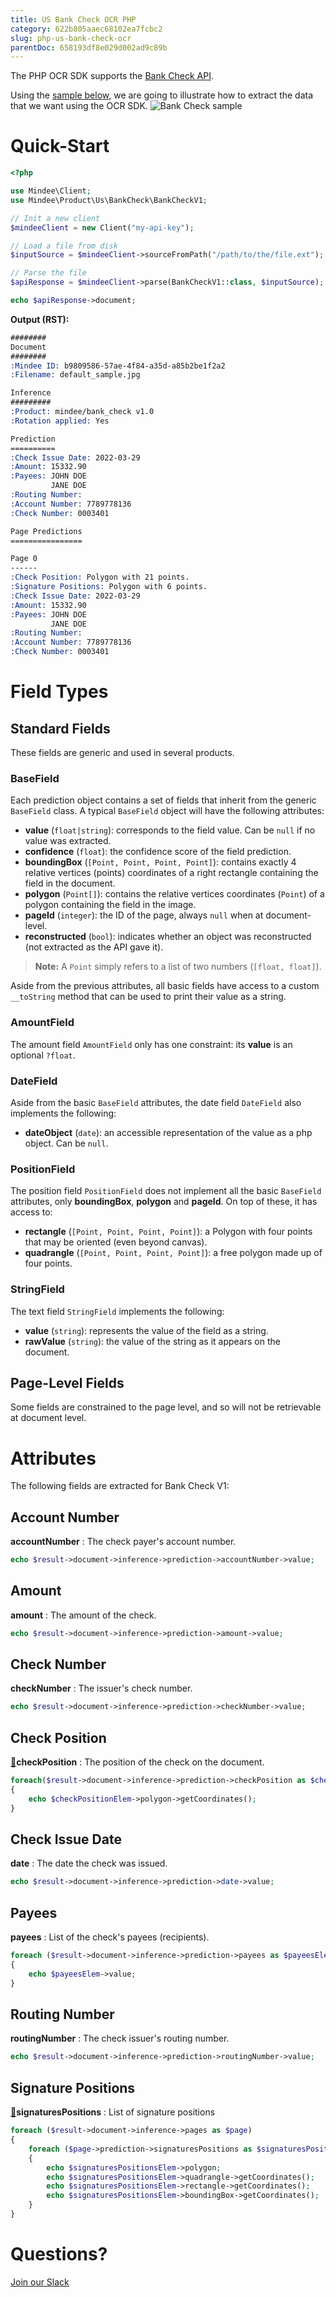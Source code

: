 ```yaml
---
title: US Bank Check OCR PHP
category: 622b805aaec68102ea7fcbc2
slug: php-us-bank-check-ocr
parentDoc: 658193df8e029d002ad9c89b
---
```

The PHP OCR SDK supports the [Bank Check API](https://platform.mindee.com/mindee/bank_check).

Using the [sample below](https://github.com/mindee/client-lib-test-data/blob/main/products/bank_check/default_sample.jpg), we are going to illustrate how to extract the data that we want using the OCR SDK.
![Bank Check sample](https://github.com/mindee/client-lib-test-data/blob/main/products/bank_check/default_sample.jpg?raw=true)

# Quick-Start
```php
<?php

use Mindee\Client;
use Mindee\Product\Us\BankCheck\BankCheckV1;

// Init a new client
$mindeeClient = new Client("my-api-key");

// Load a file from disk
$inputSource = $mindeeClient->sourceFromPath("/path/to/the/file.ext");

// Parse the file
$apiResponse = $mindeeClient->parse(BankCheckV1::class, $inputSource);

echo $apiResponse->document;
```

**Output (RST):**
```rst
########
Document
########
:Mindee ID: b9809586-57ae-4f84-a35d-a85b2be1f2a2
:Filename: default_sample.jpg

Inference
#########
:Product: mindee/bank_check v1.0
:Rotation applied: Yes

Prediction
==========
:Check Issue Date: 2022-03-29
:Amount: 15332.90
:Payees: JOHN DOE
         JANE DOE
:Routing Number:
:Account Number: 7789778136
:Check Number: 0003401

Page Predictions
================

Page 0
------
:Check Position: Polygon with 21 points.
:Signature Positions: Polygon with 6 points.
:Check Issue Date: 2022-03-29
:Amount: 15332.90
:Payees: JOHN DOE
         JANE DOE
:Routing Number:
:Account Number: 7789778136
:Check Number: 0003401
```

# Field Types
## Standard Fields
These fields are generic and used in several products.

### BaseField
Each prediction object contains a set of fields that inherit from the generic `BaseField` class.
A typical `BaseField` object will have the following attributes:

* **value** (`float|string`): corresponds to the field value. Can be `null` if no value was extracted.
* **confidence** (`float`): the confidence score of the field prediction.
* **boundingBox** (`[Point, Point, Point, Point]`): contains exactly 4 relative vertices (points) coordinates of a right rectangle containing the field in the document.
* **polygon** (`Point[]`): contains the relative vertices coordinates (`Point`) of a polygon containing the field in the image.
* **pageId** (`integer`): the ID of the page, always `null` when at document-level.
* **reconstructed** (`bool`): indicates whether an object was reconstructed (not extracted as the API gave it).

> **Note:** A `Point` simply refers to a list of two numbers (`[float, float]`).


Aside from the previous attributes, all basic fields have access to a custom `__toString` method that can be used to print their value as a string.


### AmountField
The amount field `AmountField` only has one constraint: its **value** is an optional `?float`.

### DateField
Aside from the basic `BaseField` attributes, the date field `DateField` also implements the following: 

* **dateObject** (`date`): an accessible representation of the value as a php object. Can be `null`.


### PositionField
The position field `PositionField` does not implement all the basic `BaseField` attributes, only **boundingBox**, **polygon** and **pageId**. On top of these, it has access to:

* **rectangle** (`[Point, Point, Point, Point]`): a Polygon with four points that may be oriented (even beyond canvas).
* **quadrangle** (`[Point, Point, Point, Point]`): a free polygon made up of four points.

### StringField
The text field `StringField` implements the following:
* **value** (`string`): represents the value of the field as a string.
* **rawValue** (`string`): the value of the string as it appears on the document.

## Page-Level Fields
Some fields are constrained to the page level, and so will not be retrievable at document level.

# Attributes
The following fields are extracted for Bank Check V1:

## Account Number
**accountNumber** : The check payer's account number.

```php
echo $result->document->inference->prediction->accountNumber->value;
```

## Amount
**amount** : The amount of the check.

```php
echo $result->document->inference->prediction->amount->value;
```

## Check Number
**checkNumber** : The issuer's check number.

```php
echo $result->document->inference->prediction->checkNumber->value;
```

## Check Position
[📄](#page-level-fields "This field is only present on individual pages.")**checkPosition** : The position of the check on the document.

```php
foreach($result->document->inference->prediction->checkPosition as $checkPositionElem)
{
    echo $checkPositionElem->polygon->getCoordinates();
}
```

## Check Issue Date
**date** : The date the check was issued.

```php
echo $result->document->inference->prediction->date->value;
```

## Payees
**payees** : List of the check's payees (recipients).

```php
foreach ($result->document->inference->prediction->payees as $payeesElem)
{
    echo $payeesElem->value;
}
```

## Routing Number
**routingNumber** : The check issuer's routing number.

```php
echo $result->document->inference->prediction->routingNumber->value;
```

## Signature Positions
[📄](#page-level-fields "This field is only present on individual pages.")**signaturesPositions** : List of signature positions

```php
foreach ($result->document->inference->pages as $page)
{
    foreach ($page->prediction->signaturesPositions as $signaturesPositionsElem)
    {
        echo $signaturesPositionsElem->polygon;
        echo $signaturesPositionsElem->quadrangle->getCoordinates();
        echo $signaturesPositionsElem->rectangle->getCoordinates();
        echo $signaturesPositionsElem->boundingBox->getCoordinates();
    }
}
```

# Questions?
[Join our Slack](https://join.slack.com/t/mindee-community/shared_invite/zt-2d0ds7dtz-DPAF81ZqTy20chsYpQBW5g)
